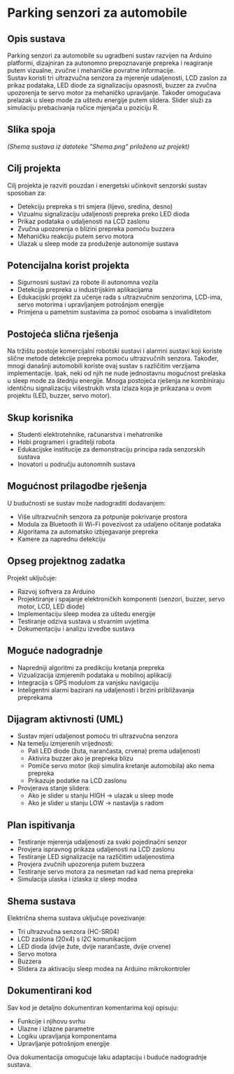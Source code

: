 # Parking senzori za automobile

## Opis sustava
Parking senzori za automobile su ugradbeni sustav razvijen na Arduino platformi, dizajniran za autonomno prepoznavanje prepreka i reagiranje putem vizualne, zvučne i mehaničke povratne informacije.  
Sustav koristi tri ultrazvučna senzora za mjerenje udaljenosti, LCD zaslon za prikaz podataka, LED diode za signalizaciju opasnosti, buzzer za zvučna upozorenja te servo motor za mehaničko upravljanje. Također omogućava prelazak u sleep mode za uštedu energije putem slidera. Slider služi za simulaciju prebacivanja ručice mjenjača u poziciju R.

## Slika spoja
*(Shema sustava iz datoteke "Shema.png" priložena uz projekt)*

## Cilj projekta
Cilj projekta je razviti pouzdan i energetski učinkovit senzorski sustav sposoban za:

- Detekciju prepreka s tri smjera (lijevo, sredina, desno)
- Vizualnu signalizaciju udaljenosti prepreka preko LED dioda
- Prikaz podataka o udaljenosti na LCD zaslonu
- Zvučna upozorenja o blizini prepreka pomoću buzzera
- Mehaničku reakciju putem servo motora
- Ulazak u sleep mode za produženje autonomije sustava

## Potencijalna korist projekta
- Sigurnosni sustavi za robote ili autonomna vozila
- Detekcija prepreka u industrijskim aplikacijama
- Edukacijski projekt za učenje rada s ultrazvučnim senzorima, LCD-ima, servo motorima i upravljanjem potrošnjom energije
- Primjena u pametnim sustavima za pomoć osobama s invaliditetom

## Postojeća slična rješenja
Na tržištu postoje komercijalni robotski sustavi i alarmni sustavi koji koriste slične metode detekcije prepreka pomoću ultrazvučnih senzora. Također, mnogi današnji automobili koriste ovaj sustav s različitim verzijama implementacije. 
Ipak, neki od njih ne nude jednostavnu mogućnost prelaska u sleep mode za štednju energije. Mnoga postojeća rješenja ne kombiniraju identičnu signalizaciju višestrukih vrsta izlaza koja je prikazana u ovom projektu (LED, buzzer, servo motor).

## Skup korisnika
- Studenti elektrotehnike, računarstva i mehatronike
- Hobi programeri i graditelji robota
- Edukacijske institucije za demonstraciju principa rada senzorskih sustava
- Inovatori u području autonomnih sustava

## Mogućnost prilagodbe rješenja
U budućnosti se sustav može nadograditi dodavanjem:

- Više ultrazvučnih senzora za potpunije pokrivanje prostora
- Modula za Bluetooth ili Wi-Fi povezivost za udaljeno očitanje podataka
- Algoritama za automatsko izbjegavanje prepreka
- Kamere za naprednu detekciju

## Opseg projektnog zadatka
Projekt uključuje:

- Razvoj softvera za Arduino
- Projektiranje i spajanje elektroničkih komponenti (senzori, buzzer, servo motor, LCD, LED diode)
- Implementaciju sleep modea za uštedu energije
- Testiranje odziva sustava u stvarnim uvjetima
- Dokumentaciju i analizu izvedbe sustava

## Moguće nadogradnje
- Napredniji algoritmi za predikciju kretanja prepreka
- Vizualizacija izmjerenih podataka u mobilnoj aplikaciji
- Integracija s GPS modulom za vanjsku navigaciju
- Inteligentni alarmi bazirani na udaljenosti i brzini približavanja preprekama

## Dijagram aktivnosti (UML)
- Sustav mjeri udaljenost pomoću tri ultrazvučna senzora
- Na temelju izmjerenih vrijednosti:
  - Pali LED diode (žuta, narančasta, crvena) prema udaljenosti
  - Aktivira buzzer ako je prepreka blizu
  - Pomiče servo motor (koji simulira kretanje automobila) ako nema prepreka
  - Prikazuje podatke na LCD zaslonu
- Provjerava stanje slidera:
  - Ako je slider u stanju HIGH → ulazak u sleep mode
  - Ako je slider u stanju LOW → nastavlja s radom

## Plan ispitivanja
- Testiranje mjerenja udaljenosti za svaki pojedinačni senzor
- Provjera ispravnog prikaza udaljenosti na LCD zaslonu
- Testiranje LED signalizacije na različitim udaljenostima
- Provjera zvučnih upozorenja putem buzzera
- Testiranje servo motora za nesmetan rad kad nema prepreka
- Simulacija ulaska i izlaska iz sleep modea

## Shema sustava
Električna shema sustava uključuje povezivanje:

- Tri ultrazvučna senzora (HC-SR04)
- LCD zaslona (20x4) s I2C komunikacijom
- LED dioda (dvije žute, dvije narančaste, dvije crvene)
- Servo motora
- Buzzera
- Slidera za aktivaciju sleep modea na Arduino mikrokontroler

## Dokumentirani kod
Sav kod je detaljno dokumentiran komentarima koji opisuju:

- Funkcije i njihovu svrhu
- Ulazne i izlazne parametre
- Logiku upravljanja komponentama
- Upravljanje potrošnjom energije  

Ova dokumentacija omogućuje laku adaptaciju i buduće nadogradnje sustava.
